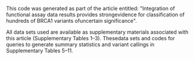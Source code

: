 This code was generated as part of the article entitled: 
"Integration of functional assay data results provides strongevidence for 
classification of hundreds of BRCA1 variants ofuncertain significance".

All data sets used are available as supplementary materials associated with this article (Supplementary Tables 1–3). 
Thesedata sets and codes for queries to generate summary statistics and variant callings in Supplementary Tables 5–11. 
